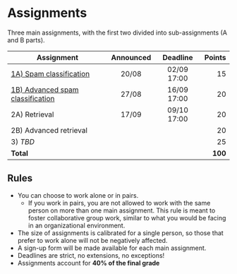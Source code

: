 # Assignments

Three main assignments, with the first two divided into sub-assignments (A and B parts).

| Assignment | Announced | Deadline | Points |
| -- | :--: | :--: | --: |
| [1A) Spam classification](assignment-1a/) | 20/08 | 02/09 17:00 | 15 |
| [1B) Advanced spam classification](assignment-1b/) | 27/08 | 16/09 17:00 | 20 |
| 2A) Retrieval | 17/09 | 09/10 17:00 | 20 |
| 2B) Advanced retrieval | | | 20 |
| 3) *TBD* | | | 25 |
| **Total** | | | **100** |

## Rules

  * You can choose to work alone or in pairs.
    - If you work in pairs, you are not allowed to work with the same person on more than one main assignment. This rule is meant to foster collaborative group work, similar to what you would be facing in an organizational environment.
  * The size of assignments is calibrated for a single person, so those that prefer to work alone will not be negatively affected.
  * A sign-up form will be made available for each main assignment.
  * Deadlines are strict, no extensions, no exceptions!
  * Assignments account for **40% of the final grade**

